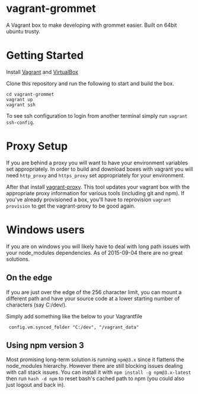 # vagrant-grommet
A Vagrant box to make developing with grommet easier. Built on 64bit ubuntu trusty.

# Getting Started
Install [Vagrant](https://www.vagrantup.com/)
and [VirtualBox](https://www.virtualbox.org/wiki/Downloads)

Clone this repository and run the following to start and build the box.
```
cd vagrant-grommet
vagrant up
vagrant ssh
```
To see ssh configuration to login from another terminal simply run `vagrant ssh-config`.

# Proxy Setup
If you are behind a proxy you will want to have your environment variables set appropriately.
In order to build and download boxes with vagrant you will need `http_proxy` and `https_proxy` set appropriately for your environment.

After that install [vagrant-proxy](http://tmatilai.github.io/vagrant-proxyconf/). This tool updates your vagrant box with the appropriate proxy information for various tools (including git and npm). If you've already provisioned a box, you'll have to reprovision `vagrant provision` to get the vagrant-proxy to be good again.

# Windows users
If you are on windows you will likely have to deal with long path issues with your node_modules dependencies. 
As of 2015-09-04 there are no great solutions. 

## On the edge
If you are just over the edge of the 256 character limit, you can mount a different path and have your source code at a lower starting number of characters (say C:/dev/).

Simply add something like the below to your Vagrantfile
```
 config.vm.synced_folder "C:/dev", "/vagrant_data"
```

## Using npm version 3
Most promising long-term solution is running `npm@3.x` since it flattens the node_modules hierarchy. However there are still blocking issues dealing with call stack issues. 
You can install it with `npm install -g npm@3.x-latest` then run `hash -d npm` to reset bash's cached path to npm (you could also just logout and back in).

